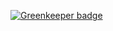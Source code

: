 
[![Greenkeeper badge](https://badges.greenkeeper.io/DevJoseWeb/angular2_polymer_website.svg)](https://greenkeeper.io/)
